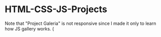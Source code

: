 # HTML-CSS-JS-Projects
Note that "Project Galeria" is not responsive since I made it only to learn how JS gallery works. (
